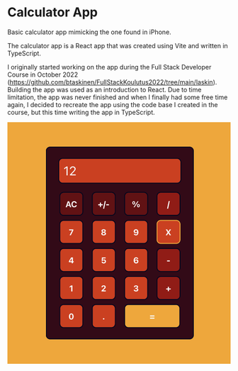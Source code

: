 # Calculator App

Basic calculator app mimicking the one found in iPhone.

The calculator app is a React app that was created using Vite and written in TypeScript.

I originally started working on the app during the Full Stack Developer Course in October 2022 (https://github.com/btaskinen/FullStackKoulutus2022/tree/main/laskin). Building the app was used as an introduction to React. Due to time limitation, the app was never finished and when I finally had some free time again, I decided to recreate the app using the code base I created in the course, but this time writing the app in TypeScript.

![Screenshot of Calculator app](public/screenshot.png)
